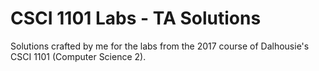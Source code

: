 # CSCI 1101 Labs - TA Solutions

Solutions crafted by me for the labs from the 2017 course of Dalhousie's CSCI 1101 (Computer Science 2).